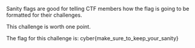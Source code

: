 Sanity flags are good for telling CTF members how the flag is going to be formatted for their challenges.

This challenge is worth one point.

The flag for this challenge is:
cyber{make_sure_to_keep_your_sanity}
